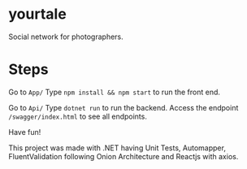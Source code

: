 # yourtale
Social network for photographers.

# Steps
Go to `App/`
Type `npm install && npm start` to run the front end.

Go to `Api/`
Type `dotnet run` to run the backend.
Access the endpoint `/swagger/index.html` to see all endpoints.

Have fun!

This project was made with .NET having Unit Tests, Automapper, FluentValidation following Onion Architecture and Reactjs with axios.
